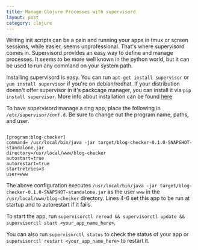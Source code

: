 ```yaml
---
title: Manage Clojure Processes with supervisord
layout: post
category: clojure
---
```


Writing init scripts can be a pain and running your apps in tmux or screen sessions, while easier, seems unprofessional. That's where supervisord comes in. Supervisord provides an easy way to define and manage processes. It seems to be more well known in the python world, but it can be used to run any command on your system path.

Installing supervisord is easy. You can run `apt-get install supervisor` or `yum install supervisor` if you're on debian/redhat. If your distribution doesn't offer supervisor in it's packcage manager, you can install it via `pip install supervisor`. More info about installation can be found [here](http://supervisord.org/installing.html).

To have supervisord manage a ring app, place the following in `/etc/supervisor/conf.d`. Be sure to change out the program name, paths, and user.

<pre><code>
[program:blog-checker]
command= /usr/local/bin/java -jar target/blog-checker-0.1.0-SNAPSHOT-standalone.jar
directory=/usr/local/www/blog-checker
autostart=true
autorestart=true
startretries=3
user=www
</code></pre>

The above configuration executes `/usr/local/bin/java -jar target/blog-checker-0.1.0-SNAPSHOT-standalone.jar` as the user `www` in the `/usr/local/www/blog-checker` directory. Lines 4-6 set this app to be run at startup and to autorestart if it fails. 

To start the app, run `supervisorctl reread && supervisorctl update && supervisorctl start <your_app_name_here>`.

You can also run `supervisorctl status` to check the status of your app or `supervisorctl restart <your_app_name_here>` to restart it.
    

